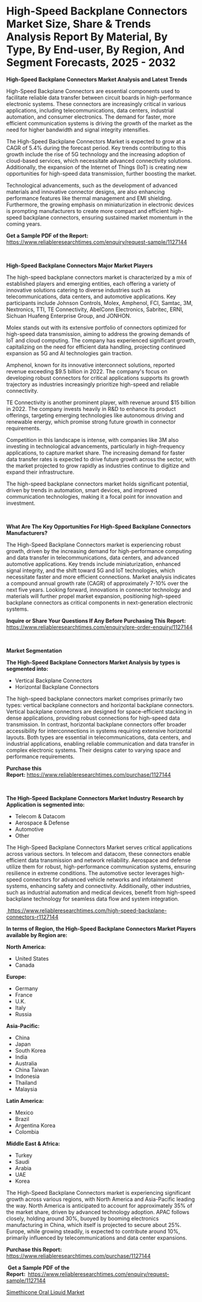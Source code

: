 <p><h1>High-Speed Backplane Connectors Market Size, Share & Trends Analysis Report By Material, By Type, By End-user, By Region, And Segment Forecasts, 2025 - 2032</h1></p><p><strong>High-Speed Backplane Connectors Market Analysis and Latest Trends</strong></p>
<p><p>High-Speed Backplane Connectors are essential components used to facilitate reliable data transfer between circuit boards in high-performance electronic systems. These connectors are increasingly critical in various applications, including telecommunications, data centers, industrial automation, and consumer electronics. The demand for faster, more efficient communication systems is driving the growth of the market as the need for higher bandwidth and signal integrity intensifies.</p><p>The High-Speed Backplane Connectors Market is expected to grow at a CAGR of 5.4% during the forecast period. Key trends contributing to this growth include the rise of 5G technology and the increasing adoption of cloud-based services, which necessitate advanced connectivity solutions. Additionally, the expansion of the Internet of Things (IoT) is creating new opportunities for high-speed data transmission, further boosting the market.</p><p>Technological advancements, such as the development of advanced materials and innovative connector designs, are also enhancing performance features like thermal management and EMI shielding. Furthermore, the growing emphasis on miniaturization in electronic devices is prompting manufacturers to create more compact and efficient high-speed backplane connectors, ensuring sustained market momentum in the coming years.</p></p>
<p><strong>Get a Sample PDF of the Report:&nbsp;</strong> <a href="https://www.reliableresearchtimes.com/enquiry/request-sample/1127144?utm_campaign=3313&utm_medium=2&utm_source=Github&utm_content=ia&utm_term=30032025&utm_id=high-speed-backplane-connectors">https://www.reliableresearchtimes.com/enquiry/request-sample/1127144</a></p>
<p>&nbsp;</p>
<p><strong>High-Speed Backplane Connectors Major Market Players</strong></p>
<p><p>The high-speed backplane connectors market is characterized by a mix of established players and emerging entities, each offering a variety of innovative solutions catering to diverse industries such as telecommunications, data centers, and automotive applications. Key participants include Johnson Controls, Molex, Amphenol, FCI, Samtac, 3M, Nextronics, TTI, TE Connectivity, AbelConn Electronics, Sabritec, ERNI, Sichuan Huafeng Enterprise Group, and JONHON.</p><p>Molex stands out with its extensive portfolio of connectors optimized for high-speed data transmission, aiming to address the growing demands of IoT and cloud computing. The company has experienced significant growth, capitalizing on the need for efficient data handling, projecting continued expansion as 5G and AI technologies gain traction.</p><p>Amphenol, known for its innovative interconnect solutions, reported revenue exceeding $9.5 billion in 2022. The company's focus on developing robust connectors for critical applications supports its growth trajectory as industries increasingly prioritize high-speed and reliable connectivity.</p><p>TE Connectivity is another prominent player, with revenue around $15 billion in 2022. The company invests heavily in R&D to enhance its product offerings, targeting emerging technologies like autonomous driving and renewable energy, which promise strong future growth in connector requirements.</p><p>Competition in this landscape is intense, with companies like 3M also investing in technological advancements, particularly in high-frequency applications, to capture market share. The increasing demand for faster data transfer rates is expected to drive future growth across the sector, with the market projected to grow rapidly as industries continue to digitize and expand their infrastructure.</p><p>The high-speed backplane connectors market holds significant potential, driven by trends in automation, smart devices, and improved communication technologies, making it a focal point for innovation and investment.</p></p>
<p>&nbsp;</p>
<p><strong>What Are The Key Opportunities For High-Speed Backplane Connectors Manufacturers?</strong></p>
<p><p>The High-Speed Backplane Connectors market is experiencing robust growth, driven by the increasing demand for high-performance computing and data transfer in telecommunications, data centers, and advanced automotive applications. Key trends include miniaturization, enhanced signal integrity, and the shift toward 5G and IoT technologies, which necessitate faster and more efficient connections. Market analysis indicates a compound annual growth rate (CAGR) of approximately 7-10% over the next five years. Looking forward, innovations in connector technology and materials will further propel market expansion, positioning high-speed backplane connectors as critical components in next-generation electronic systems.</p></p>
<p><strong>Inquire or Share Your Questions If Any Before Purchasing This Report:</strong> <a href="https://www.reliableresearchtimes.com/enquiry/pre-order-enquiry/1127144?utm_campaign=3313&utm_medium=2&utm_source=Github&utm_content=ia&utm_term=30032025&utm_id=high-speed-backplane-connectors">https://www.reliableresearchtimes.com/enquiry/pre-order-enquiry/1127144</a></p>
<p>&nbsp;</p>
<p><strong>Market Segmentation</strong></p>
<p><strong>The High-Speed Backplane Connectors Market Analysis by types is segmented into:</strong></p>
<p><ul><li>Vertical Backplane Connectors</li><li>Horizontal Backplane Connectors</li></ul></p>
<p><p>The high-speed backplane connectors market comprises primarily two types: vertical backplane connectors and horizontal backplane connectors. Vertical backplane connectors are designed for space-efficient stacking in dense applications, providing robust connections for high-speed data transmission. In contrast, horizontal backplane connectors offer broader accessibility for interconnections in systems requiring extensive horizontal layouts. Both types are essential in telecommunications, data centers, and industrial applications, enabling reliable communication and data transfer in complex electronic systems. Their designs cater to varying space and performance requirements.</p></p>
<p><strong>Purchase this Report:&nbsp;</strong><a href="https://www.reliableresearchtimes.com/purchase/1127144?utm_campaign=3313&utm_medium=2&utm_source=Github&utm_content=ia&utm_term=30032025&utm_id=high-speed-backplane-connectors">https://www.reliableresearchtimes.com/purchase/1127144</a></p>
<p>&nbsp;</p>
<p><strong>The High-Speed Backplane Connectors Market Industry Research by Application is segmented into:</strong></p>
<p><ul><li>Telecom & Datacom</li><li>Aerospace & Defense</li><li>Automotive</li><li>Other</li></ul></p>
<p><p>The High-Speed Backplane Connectors Market serves critical applications across various sectors. In telecom and datacom, these connectors enable efficient data transmission and network reliability. Aerospace and defense utilize them for robust, high-performance communication systems, ensuring resilience in extreme conditions. The automotive sector leverages high-speed connectors for advanced vehicle networks and infotainment systems, enhancing safety and connectivity. Additionally, other industries, such as industrial automation and medical devices, benefit from high-speed backplane technology for seamless data flow and system integration.</p></p>
<p><a href="https://www.reliableresearchtimes.com/high-speed-backplane-connectors-r1127144?utm_campaign=3313&utm_medium=2&utm_source=Github&utm_content=ia&utm_term=30032025&utm_id=high-speed-backplane-connectors">&nbsp;https://www.reliableresearchtimes.com/high-speed-backplane-connectors-r1127144</a></p>
<p><strong>In terms of Region, the High-Speed Backplane Connectors Market Players available by Region are:</strong></p>
<p>
    <p> <strong> North America: </strong>
        <ul>
            <li>United States</li>
            <li>Canada</li>
        </ul>
        </p> 
    <p> <strong> Europe: </strong>
        <ul>
            <li>Germany</li>
            <li>France</li>
            <li>U.K.</li>
            <li>Italy</li>
            <li>Russia</li>
        </ul>
        </p> 
    <p> <strong> Asia-Pacific: </strong>
        <ul>
            <li>China</li>
            <li>Japan</li>
            <li>South Korea</li>
            <li>India</li>
            <li>Australia</li>
            <li>China Taiwan</li>
            <li>Indonesia</li>
            <li>Thailand</li>
            <li>Malaysia</li>
        </ul>
        </p> 
    <p> <strong> Latin America: </strong>
        <ul>
            <li>Mexico</li>
            <li>Brazil</li>
            <li>Argentina Korea</li>
            <li>Colombia</li>
        </ul>
        </p> 
    <p> <strong> Middle East & Africa: </strong>
        <ul>
            <li>Turkey</li>
            <li>Saudi</li>
            <li>Arabia</li>
            <li>UAE</li>
            <li>Korea</li>
        </ul>
    </p>
    </p>
<p><p>The High-Speed Backplane Connectors market is experiencing significant growth across various regions, with North America and Asia-Pacific leading the way. North America is anticipated to account for approximately 35% of the market share, driven by advanced technology adoption. APAC follows closely, holding around 30%, buoyed by booming electronics manufacturing in China, which itself is projected to secure about 25%. Europe, while growing steadily, is expected to contribute around 10%, primarily influenced by telecommunications and data center expansions.</p></p>
<p><strong>Purchase this Report: </strong><a href="https://www.reliableresearchtimes.com/purchase/1127144?utm_campaign=3313&utm_medium=2&utm_source=Github&utm_content=ia&utm_term=30032025&utm_id=high-speed-backplane-connectors">https://www.reliableresearchtimes.com/purchase/1127144</a></p>
<p>&nbsp;<strong>Get a Sample PDF of the Report:&nbsp;&nbsp;</strong><a href="https://www.reliableresearchtimes.com/enquiry/request-sample/1127144?utm_campaign=3313&utm_medium=2&utm_source=Github&utm_content=ia&utm_term=30032025&utm_id=high-speed-backplane-connectors">https://www.reliableresearchtimes.com/enquiry/request-sample/1127144</a></p>
<p><strong></strong></p>
<p><p><a href="https://github.com/haimamuirev8/Market-Research-Report-List-1/blob/main/simethicone-oral-liquid-market.md?utm_campaign=3313&utm_medium=2&utm_source=Github&utm_content=ia&utm_term=30032025&utm_id=high-speed-backplane-connectors">Simethicone Oral Liquid Market</a></p></p>